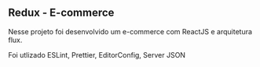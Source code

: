 ## Redux - E-commerce

Nesse projeto foi desenvolvido um e-commerce com ReactJS e arquitetura flux.

Foi utlizado ESLint, Prettier, EditorConfig, Server JSON
